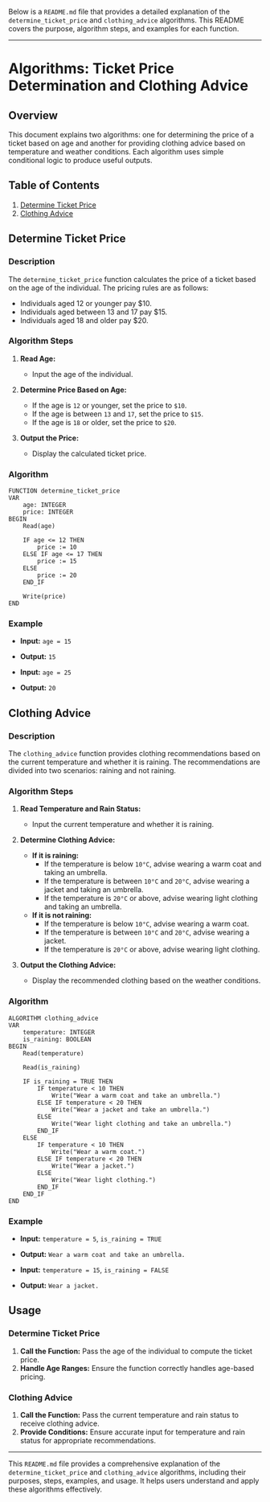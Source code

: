 Below is a `README.md` file that provides a detailed explanation of the `determine_ticket_price` and `clothing_advice` algorithms. This README covers the purpose, algorithm steps, and examples for each function.

---

# Algorithms: Ticket Price Determination and Clothing Advice

## Overview

This document explains two algorithms: one for determining the price of a ticket based on age and another for providing clothing advice based on temperature and weather conditions. Each algorithm uses simple conditional logic to produce useful outputs.

## Table of Contents

1. [Determine Ticket Price](#determine-ticket-price)
2. [Clothing Advice](#clothing-advice)

## Determine Ticket Price

### Description

The `determine_ticket_price` function calculates the price of a ticket based on the age of the individual. The pricing rules are as follows:

- Individuals aged 12 or younger pay $10.
- Individuals aged between 13 and 17 pay $15.
- Individuals aged 18 and older pay $20.

### Algorithm Steps

1. **Read Age:**

   - Input the age of the individual.

2. **Determine Price Based on Age:**

   - If the age is `12` or younger, set the price to `$10`.
   - If the age is between `13` and `17`, set the price to `$15`.
   - If the age is `18` or older, set the price to `$20`.

3. **Output the Price:**
   - Display the calculated ticket price.

### Algorithm

```plaintext
FUNCTION determine_ticket_price
VAR
    age: INTEGER
    price: INTEGER
BEGIN
    Read(age)

    IF age <= 12 THEN
        price := 10
    ELSE IF age <= 17 THEN
        price := 15
    ELSE
        price := 20
    END_IF

    Write(price)
END
```

### Example

- **Input:** `age = 15`
- **Output:** `15`

- **Input:** `age = 25`
- **Output:** `20`

## Clothing Advice

### Description

The `clothing_advice` function provides clothing recommendations based on the current temperature and whether it is raining. The recommendations are divided into two scenarios: raining and not raining.

### Algorithm Steps

1. **Read Temperature and Rain Status:**

   - Input the current temperature and whether it is raining.

2. **Determine Clothing Advice:**

   - **If it is raining:**
     - If the temperature is below `10°C`, advise wearing a warm coat and taking an umbrella.
     - If the temperature is between `10°C` and `20°C`, advise wearing a jacket and taking an umbrella.
     - If the temperature is `20°C` or above, advise wearing light clothing and taking an umbrella.
   - **If it is not raining:**
     - If the temperature is below `10°C`, advise wearing a warm coat.
     - If the temperature is between `10°C` and `20°C`, advise wearing a jacket.
     - If the temperature is `20°C` or above, advise wearing light clothing.

3. **Output the Clothing Advice:**
   - Display the recommended clothing based on the weather conditions.

### Algorithm

```plaintext
ALGORITHM clothing_advice
VAR
    temperature: INTEGER
    is_raining: BOOLEAN
BEGIN
    Read(temperature)

    Read(is_raining)

    IF is_raining = TRUE THEN
        IF temperature < 10 THEN
            Write("Wear a warm coat and take an umbrella.")
        ELSE IF temperature < 20 THEN
            Write("Wear a jacket and take an umbrella.")
        ELSE
            Write("Wear light clothing and take an umbrella.")
        END_IF
    ELSE
        IF temperature < 10 THEN
            Write("Wear a warm coat.")
        ELSE IF temperature < 20 THEN
            Write("Wear a jacket.")
        ELSE
            Write("Wear light clothing.")
        END_IF
    END_IF
END
```

### Example

- **Input:** `temperature = 5`, `is_raining = TRUE`
- **Output:** `Wear a warm coat and take an umbrella.`

- **Input:** `temperature = 15`, `is_raining = FALSE`
- **Output:** `Wear a jacket.`

## Usage

### Determine Ticket Price

1. **Call the Function:** Pass the age of the individual to compute the ticket price.
2. **Handle Age Ranges:** Ensure the function correctly handles age-based pricing.

### Clothing Advice

1. **Call the Function:** Pass the current temperature and rain status to receive clothing advice.
2. **Provide Conditions:** Ensure accurate input for temperature and rain status for appropriate recommendations.

---

This `README.md` file provides a comprehensive explanation of the `determine_ticket_price` and `clothing_advice` algorithms, including their purposes, steps, examples, and usage. It helps users understand and apply these algorithms effectively.
